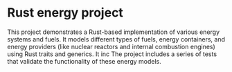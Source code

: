 # Rust energy project
This project demonstrates a Rust-based implementation of various energy systems and fuels. It models different types of fuels, energy containers, and energy providers (like nuclear reactors and internal combustion engines) using Rust traits and generics. It inc
The project includes a series of tests that validate the functionality of these energy models.
